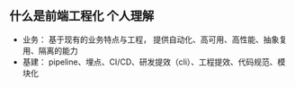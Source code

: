 ## 什么是前端工程化 个人理解

- 业务： 基于现有的业务特点与工程， 提供自动化、高可用、高性能、抽象复用、隔离的能力
- 基建： pipeline、埋点、CI/CD、研发提效（cli）、工程提效、代码规范、模块化

